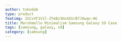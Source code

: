 ```yaml
---
author: tokodab
type: product
featimg: 1SCvVF1V1l-ZYeBz3HxXGSrB7J9wqn-HG
title: Marshmello Minimalism Samsung Galaxy S9 Case
tags: [samsung, galaxy, s9]
category: [samsung]
---
```

